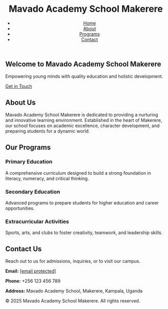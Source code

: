 
  <meta charset="UTF-8">
  <meta name="viewport" content="width=device-width, initial-scale=1.0">
  <title>Mavado Academy School Makerere</title>
  <script src="https://cdn.tailwindcss.com"></script>
</head>
<body class="bg-gray-100 font-sans">
  <!-- Header -->
  <header class="bg-blue-800 text-white">
    <div class="container mx-auto px-4 py-4 flex justify-between items-center">
      <h1 class="text-2xl font-bold">Mavado Academy School Makerere</h1>
      <nav>
        <ul class="flex space-x-6">
          <li><a href="#home" class="hover:underline">Home</a></li>
          <li><a href="#about" class="hover:underline">About</a></li>
          <li><a href="#programs" class="hover:underline">Programs</a></li>
          <li><a href="#contact" class="hover:underline">Contact</a></li>
        </ul>
      </nav>
    </div>
  </header>

  <!-- Hero Section -->
  <section id="home" class="bg-blue-600 text-white py-20">
    <div class="container mx-auto px-4 text-center">
      <h2 class="text-4xl font-bold mb-4">Welcome to Mavado Academy School Makerere</h2>
      <p class="text-lg mb-6">Empowering young minds with quality education and holistic development.</p>
      <a href="#contact" class="bg-yellow-500 text-black px-6 py-3 rounded-lg font-semibold hover:bg-yellow-600">Get in Touch</a>
    </div>
  </section>

  <!-- About Section -->
  <section id="about" class="py-16">
    <div class="container mx-auto px-4">
      <h2 class="text-3xl font-bold text-center mb-8">About Us</h2>
      <p class="text-lg text-gray-700 max-w-3xl mx-auto">
        Mavado Academy School Makerere is dedicated to providing a nurturing and innovative learning environment. 
        Established in the heart of Makerere, our school focuses on academic excellence, character development, 
        and preparing students for a dynamic world.
      </p>
    </div>
  </section>

  <!-- Programs Section -->
  <section id="programs" class="bg-gray-200 py-16">
    <div class="container mx-auto px-4">
      <h2 class="text-3xl font-bold text-center mb-8">Our Programs</h2>
      <div class="grid grid-cols-1 md:grid-cols-3 gap-8">
        <div class="bg-white p-6 rounded-lg shadow-md">
          <h3 class="text-xl font-semibold mb-4">Primary Education</h3>
          <p class="text-gray-600">
            A comprehensive curriculum designed to build a strong foundation in literacy, numeracy, and critical thinking.
          </p>
        </div>
        <div class="bg-white p-6 rounded-lg shadow-md">
          <h3 class="text-xl font-semibold mb-4">Secondary Education</h3>
          <p class="text-gray-600">
            Advanced programs to prepare students for higher education and career opportunities.
          </p>
        </div>
        <div class="bg-white p-6 rounded-lg shadow-md">
          <h3 class="text-xl font-semibold mb-4">Extracurricular Activities</h3>
          <p class="text-gray-600">
            Sports, arts, and clubs to foster creativity, teamwork, and leadership skills.
          </p>
        </div>
      </div>
    </div>
  </section>

  <!-- Contact Section -->
  <section id="contact" class="py-16">
    <div class="container mx-auto px-4 text-center">
      <h2 class="text-3xl font-bold mb-8">Contact Us</h2>
      <p class="text-lg text-gray-700 mb-6">
        Reach out to us for admissions, inquiries, or to visit our campus.
      </p>
      <div class="max-w-lg mx-auto">
        <p class="text-gray-600 mb-4"><strong>Email:</strong> <a href="/cdn-cgi/l/email-protection" class="__cf_email__" data-cfemail="98f1f6fef7d8f5f9eef9fcf7f9fbf9fcfdf5e1b6f9fbb6edff">[email&#160;protected]</a></p>
        <p class="text-gray-600 mb-4"><strong>Phone:</strong> +256 123 456 789</p>
        <p class="text-gray-600 mb-4"><strong>Address:</strong> Mavado Academy School, Makerere, Kampala, Uganda</p>
      </div>
    </div>
  </section>

  <!-- Footer -->
  <footer class="bg-blue-800 text-white py-6">
    <div class="container mx-auto px-4 text-center">
      <p>&copy; 2025 Mavado Academy School Makerere. All rights reserved.</p>
    </div>
  </footer>
</body>
</html>

